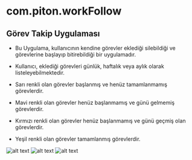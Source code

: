# com.piton.workFollow
Görev Takip Uygulaması
-------------
 - Bu Uygulama, kullanıcının kendine görevler eklediği silebildiği ve görevlerine başlayıp bitirebildiği bir uygulamadır.
 - Kullanıcı, eklediği görevleri günlük, haftalık veya aylık olarak listeleyebilmektedir.
 
- Sarı renkli olan görevler başlanmış ve henüz tamamlanmamış görevlerdir.
- Mavi renkli olan görevler henüz başlanmamış ve günü gelmemiş görevlerdir.
- Kırmızı renkli olan görevler henüz başlanmamış ve günü geçmiş olan görevlerdir.
- Yeşil renkli olan görevler tamamlanmış görevlerdir.

![alt text](https://i.ibb.co/tXQ3m49/add-work.png)
![alt text](https://i.ibb.co/XkyfGyj/home-dash.png)
![alt text](https://i.ibb.co/m4C53s6/Home-List.png)
